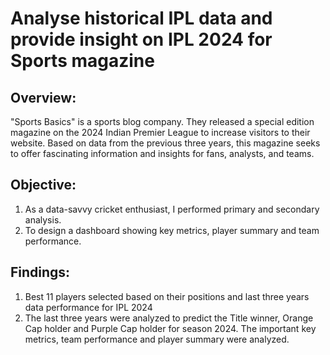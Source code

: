 # Analyse historical IPL data and provide insight on IPL 2024 for Sports magazine

## Overview: 
"Sports Basics" is a sports blog company. They released a special edition magazine on the 
 2024 Indian Premier League to increase visitors to their website. Based on data from the 
 previous three years, this magazine seeks to offer fascinating information and insights for 
 fans, analysts, and teams.

## Objective: 
 1) As a data-savvy cricket enthusiast, I performed primary and secondary analysis.
 2) To design a dashboard showing key metrics, player summary and team performance.

## Findings:
1) Best 11 players selected based on their positions and last three years data performance for IPL 2024
2) The last three years were analyzed to predict the Title winner, Orange Cap holder and Purple Cap holder for season 2024.
The important key metrics, team performance and player summary were analyzed.

